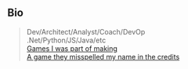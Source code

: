 ## Bio
> Dev/Architect/Analyst/Coach/DevOp  
> .Net/Python/JS/Java/etc  
> [Games I was part of making](http://www.mobygames.com/developer/sheet/view/developerId,779110/)  
>[A game they misspelled my name in the credits](http://www.mobygames.com/developer/sheet/view/developerId,169011/)  